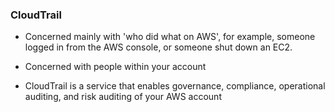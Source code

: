 ### CloudTrail

- Concerned mainly with 'who did what on AWS', for example, someone logged in from the AWS console, or someone shut down an EC2.

- Concerned with people within your account

- CloudTrail is a service that enables governance, compliance, operational auditing, and risk auditing of your AWS account
